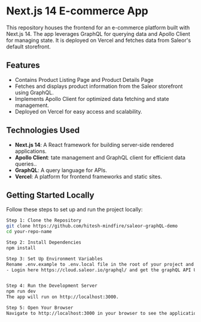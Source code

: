 # Next.js 14 E-commerce App

This repository houses the frontend for an e-commerce platform built with Next.js 14. The app leverages GraphQL for querying data and Apollo Client for managing state. It is deployed on Vercel and fetches data from Saleor's default storefront.

## Features

- Contains Product Listing Page and Product Details Page
- Fetches and displays product information from the Saleor storefront using GraphQL.
- Implements Apollo Client for optimized data fetching and state management.
- Deployed on Vercel for easy access and scalability.

## Technologies Used

- **Next.js 14**: A React framework for building server-side rendered applications.
- **Apollo Client**: tate management and GraphQL client for efficient data queries..
- **GraphQL**: A query language for APIs.
- **Vercel**: A platform for frontend frameworks and static sites.

## Getting Started Locally

Follow these steps to set up and run the project locally:

```bash
Step 1: Clone the Repository
git clone https://github.com/hitesh-mindfire/saleor-graphQL-demo
cd your-repo-name

Step 2: Install Dependencies
npm install

Step 3: Set Up Environment Variables
Rename .env.example to .env.local file in the root of your project and replace "YOUR_GENERATED_SALEOR_API" with the API url you will generate from the Saleor Account:
- Login here https://cloud.saleor.io/graphql/ and get the graphQL API Url


Step 4: Run the Development Server
npm run dev
The app will run on http://localhost:3000.

Step 5: Open Your Browser
Navigate to http://localhost:3000 in your browser to see the application running.
```
